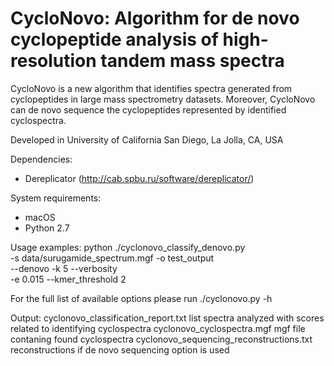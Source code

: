 # CycloNovo: Algorithm for de novo cyclopeptide analysis of high-resolution tandem mass spectra

CycloNovo is a new algorithm that identifies spectra generated from cyclopeptides in large mass spectrometry datasets. Moreover, CycloNovo can de novo sequence the cyclopeptides represented by identified cyclospectra.

Developed in University of California San Diego, La Jolla, CA, USA


Dependencies:
- Dereplicator (http://cab.spbu.ru/software/dereplicator/)

System requirements:
- macOS
- Python 2.7


Usage examples: 
     python ./cyclonovo_classify_denovo.py\
     -s data/surugamide_spectrum.mgf -o test_output \
     --denovo -k 5 --verbosity \
     -e 0.015 --kmer_threshold 2 


For the full list of available options please run
    ./cyclonovo.py -h


Output:
    cyclonovo_classification_report.txt          list spectra analyzed with scores related to identifying cyclospectra
    cyclonovo_cyclospectra.mgf                   mgf file contaning found cyclospectra 
    cyclonovo_sequencing_reconstructions.txt     reconstructions if de novo sequencing option is used





